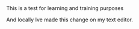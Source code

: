 ##

This is a test for learning and training purposes

And locally Ive made this change on my text editor.